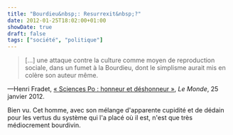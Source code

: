 ```yaml
---
title: "Bourdieu&nbsp;: Resurrexit&nbsp;?"
date: 2012-01-25T18:02:00+01:00
showDate: true
draft: false
tags: ["société", "politique"]
---
```


> [...] une attaque contre la culture comme moyen de reproduction sociale, dans un fumet à la Bourdieu, dont le simplisme aurait mis en colère son auteur même.

—Henri Fradet, [&laquo;&nbsp;Sciences Po : honneur et déshonneur&nbsp;&raquo;](https://www.lemonde.fr/idees/article/2012/01/25/sciencespo-honneur-et-deshonneur_1634247_3232.html), _Le Monde_, 25 janvier 2012.

Bien vu. Cet homme, avec son mélange d'apparente cupidité et de dédain pour les vertus du système qui l'a placé où il est, n'est que très médiocrement bourdivin.